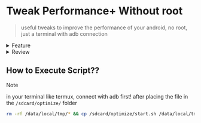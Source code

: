 # Tweak Performance+ Without root

> useful tweaks to improve the performance of your android, no root, just a terminal with adb connection

<details>
  <summary>Feature
  </summary>
  <br>

* Tweak
* Menu Custom Game_Overlay Config Downscale
* Menu Custom Game_Overlay Config FPS
* Menu Custom DNS
* Menu Custom Animation & Duration Scale
* Menu Custom FPS
* Menu Fullscreen and impressive getsure
* [Monolith](https://github.com/tytydraco/monolith). Ty for @tytydraco From github
* Menu Custom Hold Delay
* Menu Custom Fstrim Interval
* Menu Custom Renderer
* Menu Disable & Enable App
* Menu Game Driver
* Menu Write Custom Settings
* Menu Enable & Disable Night mode
* Menu Custom Display Size
* Menu [Doze Tweak](https://github.com/easz/doze-tweak). Ty for @easz From GitHub.
* Menu Custom Downscale
* [Cachie](https://github.com/tytydraco/Cachie). Ty for @tytydraco From github

</details>

<details>
  <summary>Review
  </summary>
  <br>
https://t.me/c/1646037481/816
</details>

## How to Execute Script??

> [!NOTE]
> in your terminal like termux, connect with adb first!
after placing the file in the `/sdcard/optimize/` folder
```bash
rm -rf /data/local/tmp/* && cp /sdcard/optimize/start.sh /data/local/tmp && cd /data/local/tmp/ && chmod 777 start.sh && ./start.sh
```

